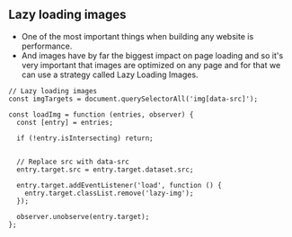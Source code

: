 ## Lazy loading images

- One of the most important things when building any website is performance.
- And images have by far the biggest impact on page loading and so it's very important that images are optimized on any page and for that we can use a strategy called Lazy Loading Images.
```
// Lazy loading images
const imgTargets = document.querySelectorAll('img[data-src]');

const loadImg = function (entries, observer) {
  const [entry] = entries;

  if (!entry.isIntersecting) return;

  
  // Replace src with data-src
  entry.target.src = entry.target.dataset.src;

  entry.target.addEventListener('load', function () {
    entry.target.classList.remove('lazy-img');
  });

  observer.unobserve(entry.target);
};
```